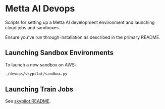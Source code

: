 # Metta AI Devops

Scripts for setting up a Metta AI development environment and launching cloud jobs and sandboxes.

Ensure you've run through installation as described in the primary README.

## Launching Sandbox Environments

To launch a new sandbox on AWS:

```bash
./devops/skypilot/sandbox.py
```

## Launching Train Jobs

See [skypilot README](./skypilot/README.md).
